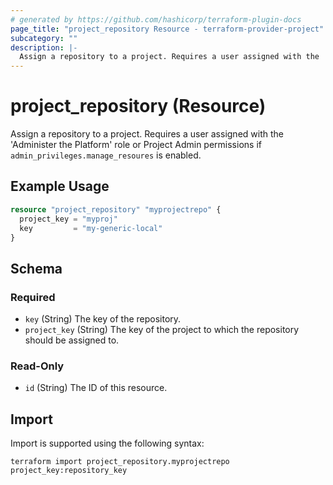 ```yaml
---
# generated by https://github.com/hashicorp/terraform-plugin-docs
page_title: "project_repository Resource - terraform-provider-project"
subcategory: ""
description: |-
  Assign a repository to a project. Requires a user assigned with the 'Administer the Platform' role or Project Admin permissions if admin_privileges.manage_resoures is enabled.
---
```


# project_repository (Resource)

Assign a repository to a project. Requires a user assigned with the 'Administer the Platform' role or Project Admin permissions if `admin_privileges.manage_resoures` is enabled.

## Example Usage

```terraform
resource "project_repository" "myprojectrepo" {
  project_key = "myproj"
  key         = "my-generic-local"
}
```

<!-- schema generated by tfplugindocs -->
## Schema

### Required

- `key` (String) The key of the repository.
- `project_key` (String) The key of the project to which the repository should be assigned to.

### Read-Only

- `id` (String) The ID of this resource.

## Import

Import is supported using the following syntax:

```shell
terraform import project_repository.myprojectrepo project_key:repository_key
```
